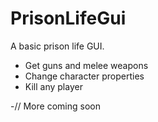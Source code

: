# PrisonLifeGui
A basic prison life GUI.

- Get guns and melee weapons
- Change character properties
- Kill any player

-// More coming soon
